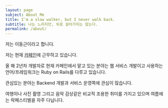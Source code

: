 ```yaml
---
layout: page
subject: About Me
title: I'm a slow walker, but I never walk back.
subtitle: 나는 느리지만, 뒤로 걸어가지는 않는다.
permalink: /about/
---
```


저는 이동근이라고 합니다.

저는 현재 <a href="https://www.carffeine.com/" target="_blank">카페인</a>에 근무하고 있습니다.

올 해 2년차 개발자로 현재 카페인에서 맡고 있는 분야는 웹 서비스 개발이고 사용하는 언어/프레임워크는 Ruby on Rails를 다루고 있습니다.

관심있는 분야는 Backend 개발과 서비스 운영쪽에 관심이 많습니다.

여행이나 사진 촬영 그리고 음악 감상같은 비교적 조용한 취미를 가지고 있으며 여름에는 락페스티벌을 자주 다닙니다.
